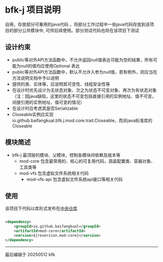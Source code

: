 # bfk-j 项目说明

自用，存放部分可重用的java代码
，将部分工作过程中一些java代码存放到该项目的部分公共模块中,
可供后续使用。部分测试代码也将在该项目下测试

## 设计约束

* public等对外API方法函数中，不允许返回null值表达可能为空的结果，所有可能为null的值均应使用Optional<T> 表达
* public等对外API方法函数中，默认不允许入参为null值，若有例外，则应当在方法说明文档中予以说明
* 提供的类、实体等，应说明其可变性、线程安全性等
* 在设计时优先设计为无状态对象、次之为状态不可变对象、再次为有状态对象（注：因java缺陷，这里的状态不可变包括直接引用的实例地址、值不可变，间接引用的实例地址、值可变的情况）
* 在设计时应考虑其是否Serializable
* Closeable实例应实现io.github.baifangkual.bfk.j.mod.core.trait.Closeable，而非java标准库的Closeable

## 模块简述

* bfk-j 最顶层的模块、父模块，控制各模块间依赖及版本等
  * mod-core 包含最常用的、核心的可复用代码，涵盖配置类、容器对象、工具类等
  * mod-vfs 包含虚拟文件系统相关代码
    * mod-vfs-api 包含虚拟文件系统api接口等相关代码

## 使用
该项目下代码以库形式发布在[中央仓库](https://central.sonatype.com/namespace/io.github.baifangkual)
```xml

<dependency>
    <groupId>io.github.baifangkual</groupId>
    <artifactId>mod-core</artifactId>
    <version>${reversion.mod-core}</version>
</dependency>
```
---
最后编辑于 20250512 bfk